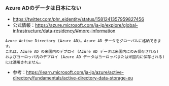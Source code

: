 

### Azure ADのデータは日本にない

- https://twitter.com/phr_eidentity/status/1581241357959827456
- 公式情報：https://azure.microsoft.com/ja-jp/explore/global-infrastructure/data-residency/#more-information

```
Azure Active Directory (Azure AD)。Azure AD データをグローバルに格納できます。
これは、Azure AD の米国内のデプロイ (Azure AD データは米国内にのみ保存される) 
およびヨーロッパ内のデプロイ (Azure AD データはヨーロッパまたは米国内に保存される) には適用されません。
```

- 参考：https://learn.microsoft.com/ja-jp/azure/active-directory/fundamentals/active-directory-data-storage-eu

